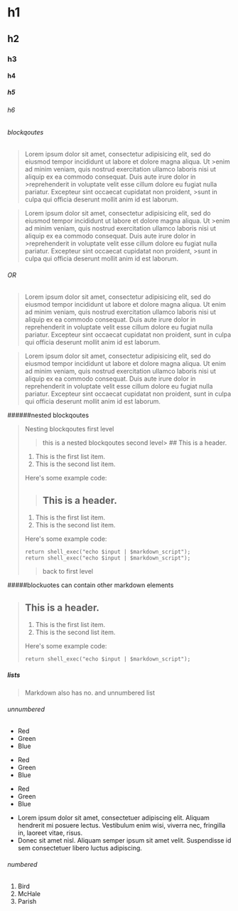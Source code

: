# h1
## h2
### h3
#### h4
##### h5
###### h6

###### blockqoutes
>Lorem ipsum dolor sit amet, consectetur adipisicing elit, sed do eiusmod tempor incididunt ut labore et dolore magna aliqua. Ut >enim ad minim veniam, quis nostrud exercitation ullamco laboris nisi ut aliquip ex ea commodo consequat. Duis aute irure dolor in >reprehenderit in voluptate velit esse cillum dolore eu fugiat nulla pariatur. Excepteur sint occaecat cupidatat non proident, >sunt in culpa qui officia deserunt mollit anim id est laborum.

>Lorem ipsum dolor sit amet, consectetur adipisicing elit, sed do eiusmod tempor incididunt ut labore et dolore magna aliqua. Ut >enim ad minim veniam, quis nostrud exercitation ullamco laboris nisi ut aliquip ex ea commodo consequat. Duis aute irure dolor in >reprehenderit in voluptate velit esse cillum dolore eu fugiat nulla pariatur. Excepteur sint occaecat cupidatat non proident, >sunt in culpa qui officia deserunt mollit anim id est laborum.

###### OR
>Lorem ipsum dolor sit amet, consectetur adipisicing elit, sed do eiusmod tempor incididunt ut labore et dolore magna aliqua. Ut enim ad minim veniam, quis nostrud exercitation ullamco laboris nisi ut aliquip ex ea commodo consequat. Duis aute irure dolor in reprehenderit in voluptate velit esse cillum dolore eu fugiat nulla pariatur. Excepteur sint occaecat cupidatat non proident, sunt in culpa qui officia deserunt mollit anim id est laborum.

>Lorem ipsum dolor sit amet, consectetur adipisicing elit, sed do eiusmod tempor incididunt ut labore et dolore magna aliqua. Ut enim ad minim veniam, quis nostrud exercitation ullamco laboris nisi ut aliquip ex ea commodo consequat. Duis aute irure dolor in reprehenderit in voluptate velit esse cillum dolore eu fugiat nulla pariatur. Excepteur sint occaecat cupidatat non proident, sunt in culpa qui officia deserunt mollit anim id est laborum.

######nested blockqoutes
>Nesting blockqoutes first level
>
>>this is a nested blockqoutes second level> ## This is a header.
>
> 1.   This is the first list item.
> 2.   This is the second list item.
>
> Here's some example code:
> > ## This is a header.
>
> 1.   This is the first list item.
> 2.   This is the second list item.
>
> Here's some example code:
>
>     return shell_exec("echo $input | $markdown_script");
>     return shell_exec("echo $input | $markdown_script");
>
>>back to first level

#####blockuotes can contain other markdown elements
> ## This is a header.
>
> 1.   This is the first list item.
> 2.   This is the second list item.
>
> Here's some example code:
>
>     return shell_exec("echo $input | $markdown_script");

##### lists
>Markdown also has no. and unnumbered list

###### unnumbered

*   Red
*   Green
*   Blue

+   Red
+   Green
+   Blue

-   Red
-   Green
-   Blue

*   Lorem ipsum dolor sit amet, consectetuer adipiscing elit.
    Aliquam hendrerit mi posuere lectus. Vestibulum enim wisi,
    viverra nec, fringilla in, laoreet vitae, risus.
*   Donec sit amet nisl. Aliquam semper ipsum sit amet velit.
    Suspendisse id sem consectetuer libero luctus adipiscing.

###### numbered

1.  Bird
2.  McHale
3.  Parish
